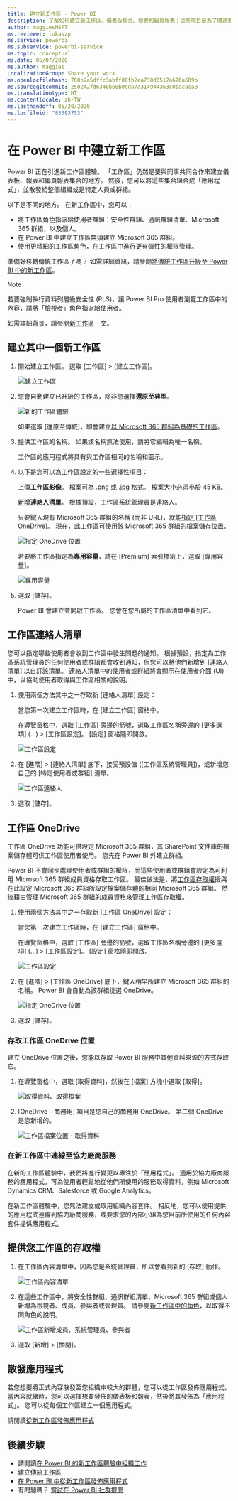 ```yaml
---
title: 建立新工作區 - Power BI
description: 了解如何建立新工作區、儀表板集合、報表和編頁報表；這些項目是為了傳遞重要計量給您的組織而建置。
author: maggiesMSFT
ms.reviewer: lukaszp
ms.service: powerbi
ms.subservice: powerbi-service
ms.topic: conceptual
ms.date: 05/07/2020
ms.author: maggies
LocalizationGroup: Share your work
ms.openlocfilehash: 700b9a5dffc3abff00fb2ea738d0517a676a689b
ms.sourcegitcommit: 250242fd6346b60b0eda7a314944363c0bacaca8
ms.translationtype: HT
ms.contentlocale: zh-TW
ms.lasthandoff: 05/20/2020
ms.locfileid: "83693753"
---
```

# <a name="create-the-new-workspaces-in-power-bi"></a>在 Power BI 中建立新工作區

Power BI 正在引進新工作區體驗。 「工作區」仍然是要與同事共同合作來建立儀表板、報表和編頁報表集合的地方。 然後，您可以將這些集合組合成「應用程式」，並散發給整個組織或是特定人員或群組。

以下是不同的地方。 在新工作區中，您可以：

- 將工作區角色指派給使用者群組：安全性群組、通訊群組清單、Microsoft 365 群組，以及個人。
- 在 Power BI 中建立工作區無須建立 Microsoft 365 群組。
- 使用更精細的工作區角色，在工作區中進行更有彈性的權限管理。

準備好移轉傳統工作區了嗎？ 如需詳細資訊，請參閱[將傳統工作區升級至 Power BI 中的新工作區](service-upgrade-workspaces.md)。

> [!NOTE]
> 若要強制執行資料列層級安全性 (RLS)，讓 Power BI Pro 使用者瀏覽工作區中的內容，請將「檢視者」角色指派給使用者。

如需詳細背景，請參閱[新工作區](service-new-workspaces.md)一文。

## <a name="create-one-of-the-new-workspaces"></a>建立其中一個新工作區

1. 開始建立工作區。 選取 [工作區] > [建立工作區]。
   
     ![建立工作區](media/service-create-the-new-workspaces/power-bi-workspace-create.png)

2. 您會自動建立已升級的工作區，除非您選擇**還原至典型**。
   
     ![新的工作區體驗](media/service-create-the-new-workspaces/power-bi-new-workspace.png)
     
     如果選取 [還原至傳統]，即會建立[以 Microsoft 365 群組為基礎的工作區](service-create-workspaces.md)。 

2. 提供工作區的名稱。 如果該名稱無法使用，請將它編輯為唯一名稱。
   
     工作區的應用程式將具有與工作區相同的名稱和圖示。
   
1. 以下是您可以為工作區設定的一些選擇性項目：

    上傳**工作區影像**。 檔案可為 .png 或 .jpg 格式。 檔案大小必須小於 45 KB。
    
    [新增**連絡人清單**](#workspace-contact-list)。 根據預設，工作區系統管理員是連絡人。 
    
    只要鍵入現有 Microsoft 365 群組的名稱 (而非 URL)，就能[指定 [工作區 OneDrive]](#workspace-onedrive)。 現在，此工作區可使用該 Microsoft 365 群組的檔案儲存位置。

    ![指定 OneDrive 位置](media/service-create-the-new-workspaces/power-bi-new-workspace-onedrive.png)

    若要將工作區指定為**專用容量**，請在 [Premium] 索引標籤上，選取 [專用容量]。
     
    ![專用容量](media/service-create-the-new-workspaces/power-bi-workspace-premium.png)

1. 選取 [儲存]。

    Power BI 會建立並開啟工作區。 您會在您所屬的工作區清單中看到它。 

## <a name="workspace-contact-list"></a>工作區連絡人清單

您可以指定哪些使用者會收到工作區中發生問題的通知。 根據預設，指定為工作區系統管理員的任何使用者或群組都會收到通知，但您可以將他們新增到 [連絡人清單] 以自訂該清單。 連絡人清單中的使用者或群組將會顯示在使用者介面 (UI) 中，以協助使用者取得與工作區相關的說明。

1. 使用兩個方法其中之一存取新 [連絡人清單] 設定：

    當您第一次建立工作區時，在 [建立工作區] 窗格中。

    在導覽窗格中，選取 [工作區] 旁邊的箭號，選取工作區名稱旁邊的 [更多選項] (...) > [工作區設定]。 [設定] 窗格隨即開啟。

    ![工作區設定](media/service-create-the-new-workspaces/power-bi-workspace-new-settings.png)

2. 在 [進階] > [連絡人清單] 底下，接受預設值 ([工作區系統管理員])，或新增您自己的 [特定使用者或群組] 清單。 

    ![工作區連絡人](media/service-create-the-new-workspaces/power-bi-workspace-contacts.png)

3. 選取 [儲存]。

## <a name="workspace-onedrive"></a>工作區 OneDrive

工作區 OneDrive 功能可供設定 Microsoft 365 群組，其 SharePoint 文件庫的檔案儲存體可供工作區使用者使用。 您先在 Power BI 外建立群組。

Power BI 不會同步處理使用者或群組的權限，而這些使用者或群組會設定為可利用 Microsoft 365 群組成員資格存取工作區。 最佳做法是，將[工作區存取權](#give-access-to-your-workspace)授與在此設定 Microsoft 365 群組所設定檔案儲存體的相同 Microsoft 365 群組。 然後藉由管理 Microsoft 365 群組的成員資格來管理工作區存取權。

1. 使用兩個方法其中之一存取新 [工作區 OneDrive] 設定：

    當您第一次建立工作區時，在 [建立工作區] 窗格中。

    在導覽窗格中，選取 [工作區] 旁邊的箭號，選取工作區名稱旁邊的 [更多選項] (...) > [工作區設定]。 [設定] 窗格隨即開啟。

    ![工作區設定](media/service-create-the-new-workspaces/power-bi-workspace-new-settings.png)

2. 在 [進階] > [工作區 OneDrive] 底下，鍵入稍早所建立 Microsoft 365 群組的名稱。 Power BI 會自動為該群組挑選 OneDrive。

    ![指定 OneDrive 位置](media/service-create-the-new-workspaces/power-bi-new-workspace-onedrive.png)

3. 選取 [儲存]。

### <a name="access-the-workspace-onedrive-location"></a>存取工作區 OneDrive 位置

建立 OneDrive 位置之後，您能以存取 Power BI 服務中其他資料來源的方式存取它。

1. 在導覽窗格中，選取 [取得資料]，然後在 [檔案] 方塊中選取 [取得]。

    ![取得資料、取得檔案](media/service-create-the-new-workspaces/power-bi-get-data-files.png)

1.  [OneDrive – 商務用] 項目是您自己的商務用 OneDrive。 第二個 OneDrive 是您新增的。

    ![工作區檔案位置 - 取得資料](media/service-create-the-new-workspaces/power-bi-new-workspace-get-data-onedrive.png)

### <a name="connecting-to-third-party-services-in-new-workspaces"></a>在新工作區中連線至協力廠商服務

在新的工作區體驗中，我們將進行變更以專注於「應用程式」。 適用於協力廠商服務的應用程式，可為使用者輕鬆地從他們所使用的服務取得資料，例如 Microsoft Dynamics CRM、Salesforce 或 Google Analytics。

在新工作區體驗中，您無法建立或取用組織內容套件。 相反地，您可以使用提供的應用程式連線到協力廠商服務，或要求您的內部小組為您目前所使用的任何內容套件提供應用程式。 

## <a name="give-access-to-your-workspace"></a>提供您工作區的存取權

1. 在工作區內容清單中，因為您是系統管理員，所以會看到新的 [存取] 動作。

    ![工作區內容清單](media/service-create-the-new-workspaces/power-bi-workspace-access-icon.png)

1. 在這些工作區中，將安全性群組、通訊群組清單、Microsoft 365 群組或個人新增為檢視者、成員、參與者或管理員。 請參閱[新工作區中的角色](service-new-workspaces.md#roles-in-the-new-workspaces)，以取得不同角色的說明。

    ![工作區新增成員、系統管理員、參與者](media/service-create-the-new-workspaces/power-bi-workspace-add-members.png)

9. 選取 [新增] > [關閉]。


## <a name="distribute-an-app"></a>散發應用程式

若您想要將正式內容散發至您組織中較大的群體，您可以從工作區發佈應用程式。  當內容就緒時，您可以選擇想要發佈的儀表板和報表，然後將其發佈為「應用程式」。 您可以從每個工作區建立一個應用程式。

請閱讀[從新工作區發佈應用程式](service-create-distribute-apps.md)

## <a name="next-steps"></a>後續步驟
* 請閱讀[在 Power BI 的新工作區體驗中組織工作](service-new-workspaces.md)
* [建立傳統工作區](service-create-workspaces.md)
* [在 Power BI 中從新工作區發佈應用程式](service-create-distribute-apps.md)
* 有問題嗎？ [嘗試在 Power BI 社群提問](https://community.powerbi.com/)
